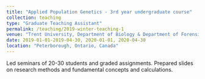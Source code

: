 ```yaml
---
title: "Applied Population Genetics - 3rd year undergraduate course"
collection: teaching
type: "Graduate Teaching Assistant"
permalink: /teaching/2019-winter-teaching-1
venue: "Trent University, Department of Biology & Department of Forensic Science"
date: 2019-01-01-2019-04-30, 2020-01-01, 2020-04-30
location: "Peterborough, Ontario, Canada"
---
```


Led seminars of 20-30 students and graded assignments. Prepared slides on research methods and fundamental concepts and calculations.
